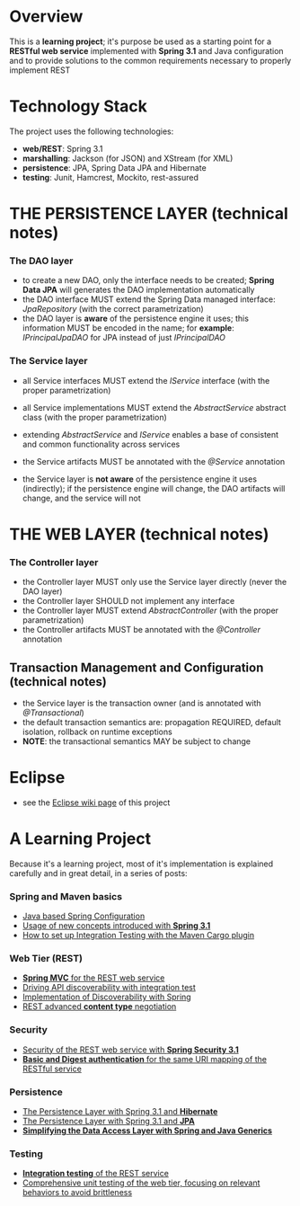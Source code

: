 # Overview

This is a **learning project**; it's purpose be used as a starting point for a **RESTful web service** implemented with **Spring 3.1** and Java configuration and to provide solutions to the common requirements necessary to properly implement REST <br/>

# Technology Stack
The project uses the following technologies: <br/>
- **web/REST**: Spring 3.1 <br/>
- **marshalling**: Jackson (for JSON) and XStream (for XML) <br/>
- **persistence**: JPA, Spring Data JPA and Hibernate <br/>
- **testing**: Junit, Hamcrest, Mockito, rest-assured <br/>


# THE PERSISTENCE LAYER (technical notes)
### The DAO layer
- to create a new DAO, only the interface needs to be created; **Spring Data JPA** will generates the DAO implementation automatically
- the DAO interface MUST extend the Spring Data managed interface: _JpaRepository_ (with the correct parametrization)
- the DAO layer is **aware** of the persistence engine it uses; this information MUST be encoded in the name; for **example**: _IPrincipalJpaDAO_ for JPA instead of just _IPrincipalDAO_


### The Service layer
- all Service interfaces MUST extend the _IService_ interface (with the proper parametrization)
- all Service implementations MUST extend the _AbstractService_ abstract class (with the proper parametrization)
- extending _AbstractService_ and _IService_ enables a base of consistent and common functionality across services
- the Service artifacts MUST be annotated with the _@Service_ annotation

- the Service layer is **not aware** of the persistence engine it uses (indirectly); if the persistence engine will change, the DAO artifacts will change, and the service will not



# THE WEB LAYER (technical notes)
### The Controller layer
- the Controller layer MUST only use the Service layer directly (never the DAO layer)
- the Controller layer SHOULD not implement any interface
- the Controller layer MUST extend _AbstractController_ (with the proper parametrization)
- the Controller artifacts MUST be annotated with the _@Controller_ annotation


## Transaction Management and Configuration (technical notes)
- the Service layer is the transaction owner (and is annotated with _@Transactional_)
- the default transaction semantics are: propagation REQUIRED, default isolation, rollback on runtime exceptions
- **NOTE**: the transactional semantics MAY be subject to change


# Eclipse
- see the [Eclipse wiki page](https://github.com/eugenp/REST/wiki/Eclipse:-Setup-and-Configuration) of this project



# A Learning Project
Because it's a learning project, most of it's implementation is explained carefully and in great detail, in a series of posts:
### Spring and Maven basics <br/>
- [Java based Spring Configuration](http://www.baeldung.com/2011/10/20/bootstraping-a-web-application-with-spring-3-1-and-java-based-configuration-part-1/) <br/>
- [Usage of new concepts introduced with **Spring 3.1**](http://www.baeldung.com/2011/10/25/building-a-restful-web-service-with-spring-3-1-and-java-based-configuration-part-2/) <br/>
- [How to set up Integration Testing with the Maven Cargo plugin](http://www.baeldung.com/2011/10/16/how-to-set-up-integration-testing-with-the-maven-cargo-plugin/)

### Web Tier (REST) <br/>
- [**Spring MVC** for the REST web service](http://www.baeldung.com/2011/10/25/building-a-restful-web-service-with-spring-3-1-and-java-based-configuration-part-2/) <br/>
- [Driving API discoverability with integration test](http://www.baeldung.com/2011/11/06/restful-web-service-discoverability-part-4/) <br/>
- [Implementation of Discoverability with Spring](http://www.baeldung.com/2011/11/13/rest-service-discoverability-with-spring-part-5/) <br/>
- [REST advanced **content type** negotiation](http://www.baeldung.com/2011/11/06/restful-web-service-discoverability-part-4/) <br/>

### Security <br/>
- [Security of the REST web service with **Spring Security 3.1**](http://www.baeldung.com/2011/10/31/securing-a-restful-web-service-with-spring-security-3-1-part-3/) <br/>
- [**Basic and Digest authentication** for the same URI mapping of the RESTful service](http://www.baeldung.com/2011/11/20/basic-and-digest-authentication-for-a-restful-service-with-spring-security-3-1/) <br/>

### Persistence <br/>
- [The Persistence Layer with Spring 3.1 and **Hibernate** ](http://www.baeldung.com/2011/12/02/the-persistence-layer-with-spring-3-1-and-hibernate/) <br/>
- [The Persistence Layer with Spring 3.1 and **JPA** ](http://www.baeldung.com/2011/12/13/the-persistence-layer-with-spring-3-1-and-jpa/) <br/>
- [**Simplifying the Data Access Layer with Spring and Java Generics** ](http://www.baeldung.com/2011/12/08/simplifying-the-data-access-layer-with-spring-and-java-generics/) <br/>

### Testing <br/>
- [**Integration testing** of the REST service](http://www.baeldung.com/2011/10/13/integration-testing-a-rest-api/) <br/>
- [Comprehensive unit testing of the web tier, focusing on relevant behaviors to avoid brittleness](http://www.baeldung.com/2011/10/02/testing-the-service-layer/) <br/>
